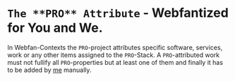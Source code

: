 # `The **PRO** Attribute` - Webfantized for You and We.
In Webfan-Contexts the `PRO`-project attributes specific software, services, work or any other items assigned to the `PRO`-Stack.
A `PRO`-attributed work must not fullify all `PRO`-properties but at least one of them and finally it has to be added by [me](https://till.wehowski.webfan.me) manually.
